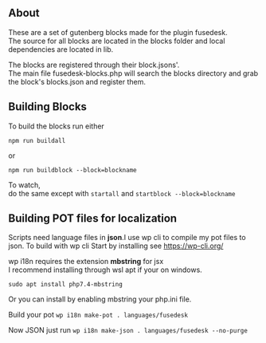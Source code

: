 ## About ##
These are a set of gutenberg blocks made for the plugin fusedesk.  
The source for all blocks are located in the blocks folder and local dependencies are located in lib.  

The blocks are registered through their block.jsons'.  
The main file fusedesk-blocks.php will search the blocks directory and grab the block's blocks.json and register them. 

## Building Blocks ##
To build the blocks run either  
```
npm run buildall
```  
or  
```
npm run buildblock --block=blockname
```
To watch,  
do the same except with ```startall``` and ```startblock --block=blockname```  

## Building POT files for localization ##  
Scripts need language files in **json**.I use wp cli to compile my pot files to json.
To build with wp cli
Start by installing see https://wp-cli.org/  

wp i18n requires the extension **mbstring** for jsx  
I recommend installing through wsl apt if your on windows.  
```  
sudo apt install php7.4-mbstring  
```  
Or you can install by enabling mbstring your php.ini file.  

Build your pot ``` wp i18n make-pot . languages/fusedesk ```  

Now JSON just run ```wp i18n make-json . languages/fusedesk --no-purge```

